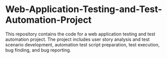 # Web-Application-Testing-and-Test-Automation-Project
This repository contains the code for a web application testing and test automation project. The project includes user story analysis and test scenario development, automation test script preparation, test execution, bug finding, and bug reporting.
